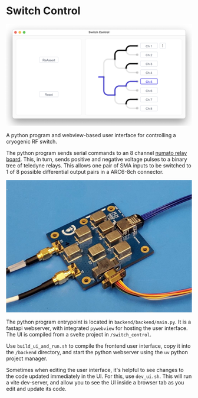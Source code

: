 # Switch Control

![switchui](./switch_ui.png)

A python program and webview-based user interface for controlling a cryogenic RF switch.

The python program sends serial commands to an 8 channel [numato relay board](https://numato.com/product/8-channel-usb-relay-module/). This, in turn, sends positive and negative voltage pulses to a binary tree of teledyne relays. This allows one pair of SMA inputs to be switched to 1 of 8 possible differential output pairs in a ARC6-8ch connector.

![relay_board](./teledyne_relay_board.jpg)

The python program entrypoint is located in `backend/backend/main.py`. It is a fastapi webserver, with integrated `pywebview` for hosting the user interface. The UI is compiled from a svelte project in `/switch_control`.

Use `build_ui_and_run.sh` to compile the frontend user interface, copy it into the `/backend` directory, and start the python webserver using the `uv` python project manager.

Sometimes when editing the user interface, it's helpful to see changes to the code updated immediately in the UI. For this, use `dev_ui.sh`. This will run a vite dev-server, and allow you to see the UI inside a browser tab as you edit and update its code.
